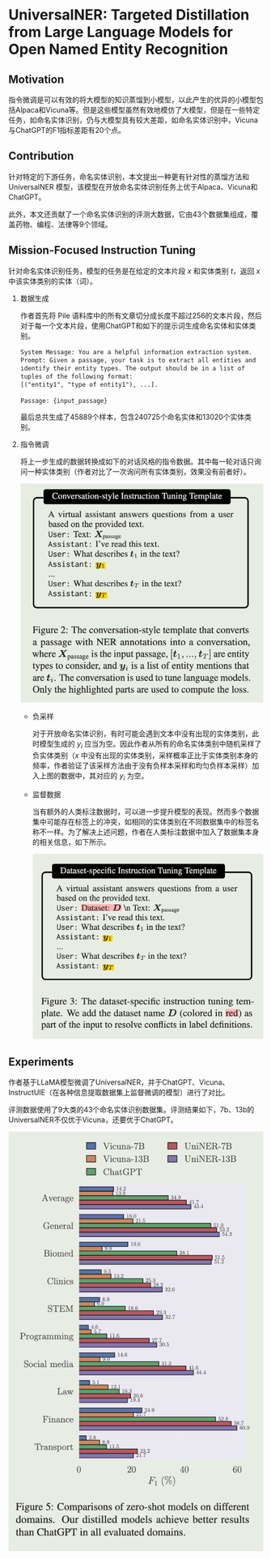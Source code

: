 # UniversalNER: Targeted Distillation from Large Language Models for Open Named Entity Recognition

## Motivation

指令微调是可以有效的将大模型的知识蒸馏到小模型，以此产生的优异的小模型包括Alpaca和Vicuna等。但是这些模型虽然有效地模仿了大模型，但是在一些特定任务，如命名实体识别，仍与大模型具有较大差距，如命名实体识别中，Vicuna与ChatGPT的F1指标差距有20个点。

## Contribution

针对特定的下游任务，命名实体识别，本文提出一种更有针对性的蒸馏方法和 UniversalNER 模型，该模型在开放命名实体识别任务上优于Alpaca、Vicuna和ChatGPT。

此外，本文还贡献了一个命名实体识别的评测大数据，它由43个数据集组成，覆盖药物、编程、法律等9个领域。

## Mission-Focused Instruction Tuning

针对命名实体识别任务，模型的任务是在给定的文本片段 $x$ 和实体类别 $t$，返回 $x$ 中该实体类别的实体（词）。

1. 数据生成

   作者首先将 Pile 语料库中的所有文章切分成长度不超过256的文本片段，然后对于每一个文本片段，使用ChatGPT和如下的提示词生成命名实体和实体类别。

   ```string
   System Message: You are a helpful information extraction system.
   Prompt: Given a passage, your task is to extract all entities and identify their entity types. The output should be in a list of tuples of the following format:
   [("entity1", "type of entity1"), ...].

   Passage: {input_passage}
   ```

   最后总共生成了45889个样本，包含240725个命名实体和13020个实体类别。

2. 指令微调

   将上一步生成的数据转换成如下的对话风格的指令数据。其中每一轮对话只询问一种实体类别（作者对比了一次询问所有实体类别，效果没有前者好）。

   ![sft data](./assets/uniner_sftdata.png)

   - 负采样

     对于开放命名实体识别，有时可能会遇到文本中没有出现的实体类别，此时模型生成的 $y_i$ 应当为空。因此作者从所有的命名实体类别中随机采样了负实体类别（$x$ 中没有出现的实体类别，采样概率正比于实体类别本身的频率，作者验证了该采样方法由于没有负样本采样和均匀负样本采样）加入上图的数据中，其对应的 $y_i$ 为空。

   - 监督数据

     当有额外的人类标注数据时，可以进一步提升模型的表现。然而多个数据集中可能存在标签上的冲突，如相同的实体类别在不同数据集中的标签名称不一样。为了解决上述问题，作者在人类标注数据中加入了数据集本身的相关信息，如下所示。

     ![dataset-specific prompt](./assets/uniner_dataprompt.png)

## Experiments

   作者基于LLaMA模型微调了UniversalNER，并于ChatGPT、Vicuna、InstructUIE（在各种信息提取数据集上监督微调的模型）进行了对比。

   评测数据使用了9大类的43个命名实体识别数据集。评测结果如下，7b、13b的UniversalNER不仅优于Vicuna，还要优于ChatGPT。

   ![zeros shot](./assets/uniner_0shot.png)
